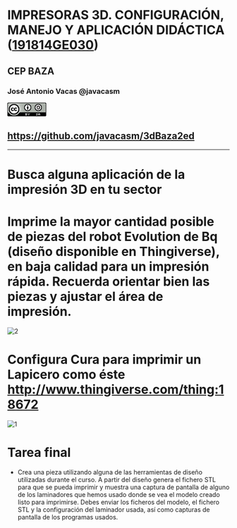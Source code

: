 # IMPRESORAS 3D. CONFIGURACIÓN, MANEJO Y APLICACIÓN DIDÁCTICA ([191814GE030](https://www.juntadeandalucia.es/educacion/seneca/seneca/jsp/gestionactividades/DetActForPub.jsp?X_EDIACTFOR=187950))

## CEP BAZA

### José Antonio Vacas @javacasm

![CCbySA](images/CCbySQ_88x31.png)

## https://github.com/javacasm/3dBaza2ed

* * *

# Busca alguna aplicación de la impresión 3D en tu sector

# Imprime la mayor cantidad posible de piezas del robot Evolution de Bq (diseño disponible en Thingiverse), en baja calidad para un impresión rápida. Recuerda orientar bien las piezas y ajustar el área de impresión.
![2](http://thingiverse-production-new.s3.amazonaws.com/renders/a8/29/d8/a7/86/Evolution_Dragon_preview_featured.jpg)

# Configura Cura para imprimir un Lapicero como éste http://www.thingiverse.com/thing:18672
![1](http://thingiverse-production-new.s3.amazonaws.com/renders/de/10/42/3e/ce/MMI_vaasjes_display_large_preview_featured.jpg)

# Tarea final
* Crea una pieza utilizando alguna de las herramientas de diseño utilizadas durante el curso. A partir del diseño genera el fichero STL para que se pueda imprimir y muestra una captura de pantalla de alguno de los laminadores que hemos usado donde se vea el modelo creado listo para imprimirse. Debes enviar los ficheros del modelo, el fichero STL y la configuración del laminador usada, así como capturas de pantalla de los programas usados.
